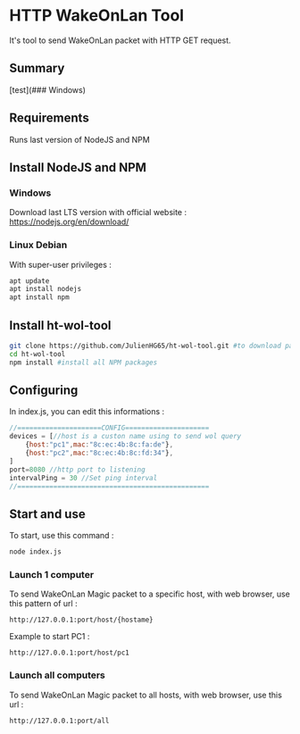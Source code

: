 # HTTP WakeOnLan Tool
It's tool to send WakeOnLan packet with HTTP GET request.

## Summary
[test](### Windows) 

## Requirements
Runs last version of NodeJS and NPM

## Install NodeJS and NPM
### Windows
Download last LTS version with official website : https://nodejs.org/en/download/
### Linux Debian
With super-user privileges : 
```sh
apt update
apt install nodejs
apt install npm
```

## Install ht-wol-tool
```sh
git clone https://github.com/JulienHG65/ht-wol-tool.git #to download package
cd ht-wol-tool 
npm install #install all NPM packages
```

## Configuring
In index.js, you can edit this informations : 
```js
//=====================CONFIG=====================
devices = [//host is a custon name using to send wol query
    {host:"pc1",mac:"8c:ec:4b:8c:fa:de"},
    {host:"pc2",mac:"8c:ec:4b:8c:fd:34"},
]
port=8080 //http port to listening
intervalPing = 30 //Set ping interval
//================================================

```

## Start and use
To start, use this command :
```sh
node index.js
```

### Launch 1 computer
To send WakeOnLan Magic packet to a specific host, with web browser, use this pattern of url : 
```
http://127.0.0.1:port/host/{hostame}
```
Example to start PC1 : 
```
http://127.0.0.1:port/host/pc1
```
### Launch all computers
To send WakeOnLan Magic packet to all hosts, with web browser, use this url : 
```
http://127.0.0.1:port/all
```
